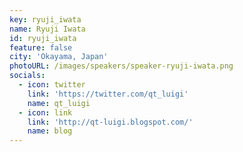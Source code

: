 ```yaml
---
key: ryuji_iwata
name: Ryuji Iwata
id: ryuji_iwata
feature: false
city: 'Okayama, Japan'
photoURL: /images/speakers/speaker-ryuji-iwata.png
socials:
  - icon: twitter
    link: 'https://twitter.com/qt_luigi'
    name: qt_luigi
  - icon: link
    link: 'http://qt-luigi.blogspot.com/'
    name: blog
---
```

